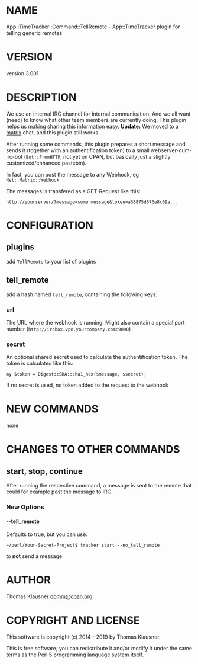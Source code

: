 # NAME

App::TimeTracker::Command::TellRemote - App::TimeTracker plugin for telling generic remotes

# VERSION

version 3.001

# DESCRIPTION

We use an internal IRC channel for internal communication. And we all want (need) to know what other team members are currently doing. This plugin helps us making sharing this information easy. **Update:** We moved to a [matrix](https://matrix.org) chat, and this plugin still works..

After running some commands, this plugin prepares a short message and sends it (together with an authentification token) to a small webserver-cum-irc-bot (`Bot::FromHTTP`, not yet on CPAN, but basically just a slightly customized/enhanced pastebin).

In fact, you can post the message to any Webhook, eg `Net::Matrix::Webhook`

The messages is transfered as a GET-Request like this:

    http://yourserver/?message=some message&token=a58875d576e8c09a...

# CONFIGURATION

## plugins

add `TellRemote` to your list of plugins

## tell\_remote

add a hash named `tell_remote`, containing the following keys:

### url

The URL where the webhook is running. Might also contain a special port number (`http://ircbox.vpn.yourcompany.com:9090`)

### secret

An optional shared secret used to calculate the authentification token. The token is calculated like this:

    my $token = Digest::SHA::sha1_hex($message, $secret);

If no secret is used, no token added to the request to the webhook

# NEW COMMANDS

none

# CHANGES TO OTHER COMMANDS

## start, stop, continue

After running the respective command, a message is sent to the
remote that could for example post the message to IRC.

### New Options

#### --tell\_remote

Defaults to true, but you can use:

    ~/perl/Your-Secret-Project$ tracker start --no_tell_remote

to **not** send a message

# AUTHOR

Thomas Klausner <domm@cpan.org>

# COPYRIGHT AND LICENSE

This software is copyright (c) 2014 - 2019 by Thomas Klausner.

This is free software; you can redistribute it and/or modify it under
the same terms as the Perl 5 programming language system itself.
